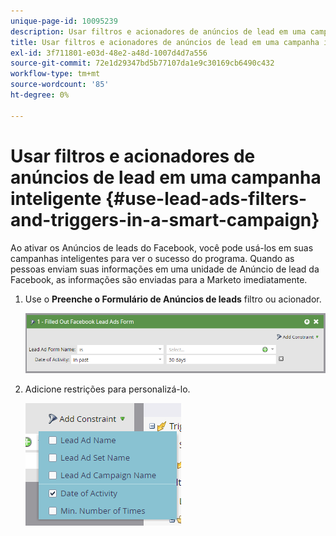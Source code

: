 ```yaml
---
unique-page-id: 10095239
description: Usar filtros e acionadores de anúncios de lead em uma campanha inteligente - Documentos do Marketo - Documentação do produto
title: Usar filtros e acionadores de anúncios de lead em uma campanha inteligente
exl-id: 3f711801-e03d-48e2-a48d-1007d4d7a556
source-git-commit: 72e1d29347bd5b77107da1e9c30169cb6490c432
workflow-type: tm+mt
source-wordcount: '85'
ht-degree: 0%

---
```


# Usar filtros e acionadores de anúncios de lead em uma campanha inteligente {#use-lead-ads-filters-and-triggers-in-a-smart-campaign}

Ao ativar os Anúncios de leads do Facebook, você pode usá-los em suas campanhas inteligentes para ver o sucesso do programa. Quando as pessoas enviam suas informações em uma unidade de Anúncio de lead da Facebook, as informações são enviadas para a Marketo imediatamente.

1. Use o **Preenche o Formulário de Anúncios de leads** filtro ou acionador.

   ![](assets/image2016-8-5-11-3a18-3a31.png)

1. Adicione restrições para personalizá-lo.

   ![](assets/image2016-8-5-11-3a19-3a27.png)
